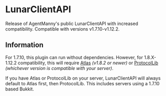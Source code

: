 # LunarClientAPI
Release of AgentManny's public LunarClientAPI with increased compatibility. Compatible with versions v1.7.10-v1.12.2.

## Information
For 1.7.10, this plugin can run without dependencies. However, for 1.8.X-1.12.2 compatibility, this will require [Atlas](https://github.com/funkemunky/Atlas) *(v1.8.2 or newer)* or [ProtocolLib](https://www.spigotmc.org/resources/protocollib.1997/) *(whichever version is compatible with your server)*.

If you have Atlas or ProtocolLib on your server, LunarClientAPI will always default to Atlas first, then ProtocolLib. This includes servers using a 1.7.10 based Bukkit. 
